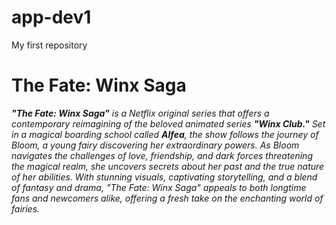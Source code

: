 # app-dev1
My first repository


# The Fate: Winx Saga

***"The Fate: Winx Saga"** is a Netflix original series that offers a contemporary reimagining of the beloved animated series **"Winx Club."** Set in a magical boarding school called **Alfea**, the show follows the journey of Bloom, a young fairy discovering her extraordinary powers. As Bloom navigates the challenges of love, friendship, and dark forces threatening the magical realm, she uncovers secrets about her past and the true nature of her abilities. With stunning visuals, captivating storytelling, and a blend of fantasy and drama, "The Fate: Winx Saga" appeals to both longtime fans and newcomers alike, offering a fresh take on the enchanting world of fairies.*
